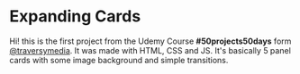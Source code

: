 # Expanding Cards

Hi! this is the first project from the Udemy Course **#50projects50days** form [@traversymedia](https://twitter.com/traversymedia). 
It was made with HTML, CSS and JS. It's basically 5 panel cards with some image background and simple transitions. 